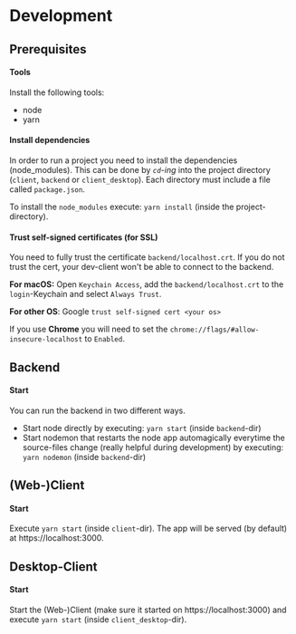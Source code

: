# Development

## Prerequisites 

#### Tools 

Install the following tools:

* node
* yarn

#### Install dependencies

In order to run a project you need to install the dependencies (node_modules). This can be done by *`cd`-ing* into the project directory (`client`, `backend` or `client_desktop`). Each directory must include a file called `package.json`.

To install the `node_modules` execute: `yarn install` (inside the project-directory).

#### Trust self-signed certificates (for SSL)

You need to fully trust the certificate `backend/localhost.crt`. If you do not trust the cert, your dev-client won't be able to connect to the backend.

**For macOS:** Open `Keychain Access`, add the `backend/localhost.crt` to the `login`-Keychain and select `Always Trust`.

**For other OS**: Google `trust self-signed cert <your os>`

If you use **Chrome** you will need to set the `chrome://flags/#allow-insecure-localhost` to `Enabled`.

## Backend

#### Start

You can run the backend in two different ways.

* Start node directly by executing: `yarn start` (inside `backend`-dir)
* Start nodemon that restarts the node app automagically everytime the source-files change (really helpful during development) by executing: `yarn nodemon` (inside `backend`-dir)

## (Web-)Client

#### Start

Execute `yarn start` (inside `client`-dir). The app will be served (by default) at https://localhost:3000.

## Desktop-Client

#### Start

Start the (Web-)Client (make sure it started on https://localhost:3000) and execute `yarn start` (inside `client_desktop`-dir).